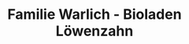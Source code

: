---
title: "Familie Warlich - Bioladen Löwenzahn"
url: /goesen/familie-warlich-bioladen-loewenzahn/
shop: Supermarkt
---
